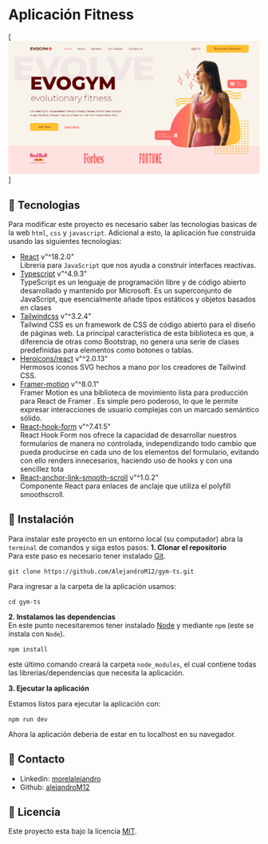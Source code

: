 # Aplicación Fitness

[![image cover](/public/evogym.png)]

## :nut_and_bolt: Tecnologias

Para modificar este proyecto es necesario saber las tecnologias basicas de la web `html`, `css` y `javascript`. Adicional a esto, la aplicación fue construida usando las siguientes tecnologias:

- [React](https://reactjs.org/) v"^18.2.0"\
  Libreria para `JavaScript` que nos ayuda a construir interfaces reactivas.
- [Typescript](https://www.typescriptlang.org/) v"^4.9.3"\
  TypeScript es un lenguaje de programación libre y de código abierto desarrollado y mantenido por Microsoft. Es un superconjunto de JavaScript, que esencialmente añade tipos estáticos y objetos basados en clases
- [Tailwindcss](https://tailwindcss.com/) v"^3.2.4"\
  Tailwind CSS es un framework de CSS de código abierto​ para el diseño de páginas web. La principal característica de esta biblioteca es que, a diferencia de otras como Bootstrap, no genera una serie de clases predefinidas para elementos como botones o tablas.
- [Heroicons/react](https://heroicons.com/) v"^2.0.13"\
  Hermosos íconos SVG hechos a mano por los creadores de Tailwind CSS.
- [Framer-motion](https://www.framer.com/motion/) v"^8.0.1"\
  Framer Motion es una biblioteca de movimiento lista para producción para React de Framer .
  Es simple pero poderoso, lo que le permite expresar interacciones de usuario complejas con un marcado semántico sólido.
- [React-hook-form](https://react-hook-form.com/) v"^7.41.5"\
  React Hook Form nos ofrece la capacidad de desarrollar nuestros formularios de manera no controlada, independizando todo cambio que pueda producirse en cada uno de los elementos del formulario, evitando con ello renders innecesarios, haciendo uso de hooks y con una sencillez tota
- [React-anchor-link-smooth-scroll](https://www.npmjs.com/package/react-anchor-link-smooth-scroll) v"^1.0.2"\
  Componente React para enlaces de anclaje que utiliza el polyfill smoothscroll.

## :rocket: Instalación

Para instalar este proyecto en un entorno local (su computador) abra la `terminal` de comandos y siga estos pasos:
**1. Clonar el repositorio** \
Para este paso es necesario tener instalado [Git](https://git-scm.com/).

```shell
git clone https://github.com/AlejandroM12/gym-ts.git
```

Para ingresar a la carpeta de la aplicación usamos:

```shell
cd gym-ts
```

**2. Instalamos las dependencias**\
En este punto necesitaremos tener instalado [Node](https://nodejs.org/en/) y mediante `npm` (este se instala con `Node`).

```
npm install
```

este último comando creará la carpeta `node_modules`, el cual contiene todas las librerias/dependencias que necesita la aplicación.

**3. Ejecutar la aplicación**

Estamos listos para ejecutar la aplicación con:

```shell
npm run dev
```

Ahora la aplicación deberia de estar en tu localhost en su navegador.

## :wave: Contacto

- Linkedin: [morelalejandro](https://www.linkedin.com/in/morelalejandro/)
- Github: [alejandroM12](https://github.com/AlejandroM12)

## :page_facing_up: Licencia

Este proyecto esta bajo la licencia [MIT](/LICENCE).
